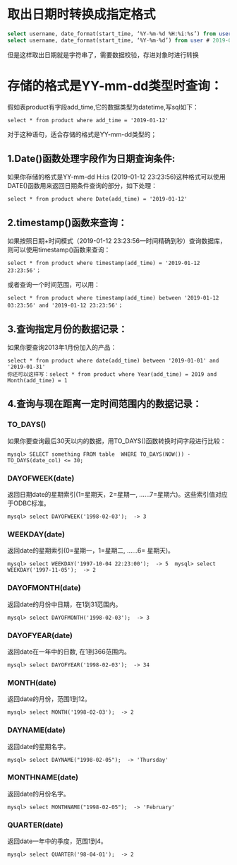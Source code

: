 # 取出日期时转换成指定格式

```sql
select username, date_format(start_time, ‘%Y-%m-%d %H:%i:%s’) from user # 2019-01-14 13:45:00
select username, date_format(start_time, ‘%Y-%m-%d’) from user # 2019-01-14
```

但是这样取出日期就是字符串了，需要数据校验，存进对象时进行转换



# 存储的格式是YY-mm-dd类型时查询：

假如表product有字段add_time,它的数据类型为datetime,写sql如下：

```mysql
select * from product where add_time = '2019-01-12'
```

对于这种语句，适合存储的格式是YY-mm-dd类型的；

## 1.Date()函数处理字段作为日期查询条件:

如果你存储的格式是YY-mm-dd H:i:s (2019-01-12 23:23:56)这种格式可以使用DATE()函数用来返回日期条件查询的部分，如下处理：

```mysql
select * from product where Date(add_time) = '2019-01-12'
```



## 2.timestamp()函数来查询：

如果按照日期+时间模式（2019-01-12 23:23:56—时间精确到秒）查询数据库，则可以使用timestamp()函数来查询：

```mysql
select * from product where timestamp(add_time) = '2019-01-12 23:23:56'； 
```

或者查询一个时间范围，可以用：

```mysql
select * from product where timestamp(add_time) between '2019-01-12 03:23:56' and '2019-01-12 23:23:56'；
```



## 3.查询指定月份的数据记录：

如果你要查询2013年1月份加入的产品：

```mysql
select * from product where date(add_time) between '2019-01-01' and '2019-01-31'
你还可以这样写：select * from product where Year(add_time) = 2019 and Month(add_time) = 1
```



## 4.查询与现在距离一定时间范围内的数据记录：

### TO_DAYS()

如果你要查询最后30天以内的数据，用TO_DAYS()函数转换时间字段进行比较：

```mysql
mysql> SELECT something FROM table  WHERE TO_DAYS(NOW()) - TO_DAYS(date_col) <= 30;
```

###  

###   DAYOFWEEK(date) 

   返回日期date的星期索引(1=星期天，2=星期一, ……7=星期六)。这些索引值对应于ODBC标准。

```mysql
mysql> select DAYOFWEEK('1998-02-03');  -> 3
```



###    WEEKDAY(date) 

   返回date的星期索引(0=星期一，1=星期二, ……6= 星期天)。

```mysql
mysql> select WEEKDAY('1997-10-04 22:23:00');  -> 5  mysql> select WEEKDAY('1997-11-05');  -> 2
```



###    DAYOFMONTH(date) 

   返回date的月份中日期，在1到31范围内。

```mysql
mysql> select DAYOFMONTH('1998-02-03');  -> 3
```



###    DAYOFYEAR(date) 

   返回date在一年中的日数, 在1到366范围内。

```mysql
mysql> select DAYOFYEAR('1998-02-03');  -> 34
```



###    MONTH(date) 

   返回date的月份，范围1到12。

```mysql
mysql> select MONTH('1998-02-03');  -> 2
```



###    DAYNAME(date) 

   返回date的星期名字。

```mysql
mysql> select DAYNAME("1998-02-05");  -> 'Thursday'
```



###    MONTHNAME(date) 

   返回date的月份名字。

```mysql
mysql> select MONTHNAME("1998-02-05");  -> 'February'
```



###    QUARTER(date) 

   返回date一年中的季度，范围1到4。

```mysql
mysql> select QUARTER('98-04-01');  -> 2
```

